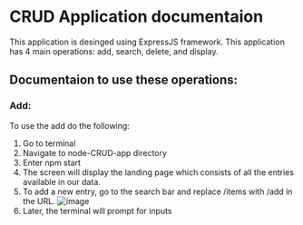 # CRUD Application documentaion

This application is desinged using ExpressJS framework. This application has 4 main operations: add, search, delete, and display.

## Documentaion to use these operations:

### Add:

To use the add do the following:

1) Go to terminal
2) Navigate to node-CRUD-app directory
3) Enter npm start
4) The screen will display the landing page which consists of all the entries available in our data.
5) To add a new entry, go to the search bar and replace /items with /add in the URL.
![image](https://github.com/Anirudh-Madarapu/CRUD/assets/123264579/6ff871a4-d050-41c0-975c-e322c9d7bb2e)
6) Later, the terminal will prompt for inputs

